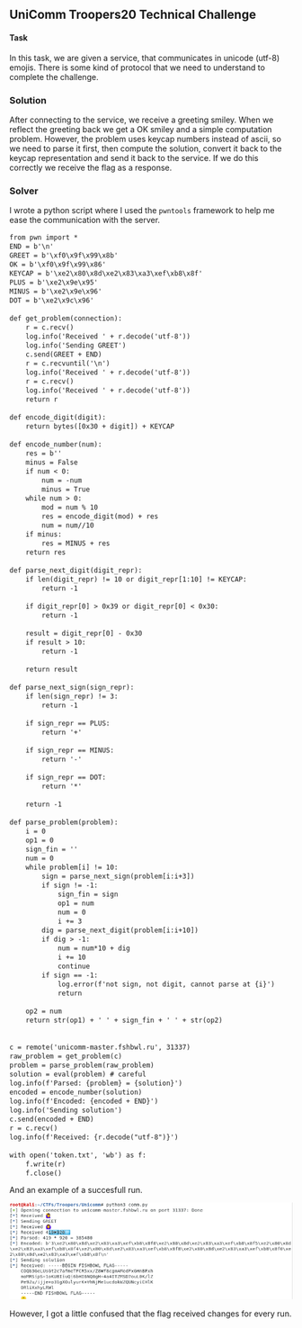 ## UniComm Troopers20 Technical Challenge 

#### Task

In this task, we are given a service, that communicates in unicode (utf-8) emojis. There is some kind of protocol that we need to understand to complete the challenge.

### Solution

After connecting to the service, we receive a greeting smiley. When we reflect the greeting back we get a OK smiley and a simple computation problem. However, the problem uses keycap numbers instead of ascii, so we need to parse it first, then compute the solution, convert it back to the keycap representation and send it back to the service. If we do this correctly we receive the flag as a response.

### Solver

I wrote a python script where I used the `pwntools` framework to help me ease the communication with the server.

```python3
from pwn import *
END = b'\n'
GREET = b'\xf0\x9f\x99\x8b'
OK = b'\xf0\x9f\x99\x86'
KEYCAP = b'\xe2\x80\x8d\xe2\x83\xa3\xef\xb8\x8f'
PLUS = b'\xe2\x9e\x95'
MINUS = b'\xe2\x9e\x96' 
DOT = b'\xe2\x9c\x96'

def get_problem(connection):
    r = c.recv()
    log.info('Received ' + r.decode('utf-8'))
    log.info('Sending GREET')
    c.send(GREET + END)
    r = c.recvuntil('\n')
    log.info('Received ' + r.decode('utf-8'))
    r = c.recv()
    log.info('Received ' + r.decode('utf-8'))
    return r 

def encode_digit(digit):
    return bytes([0x30 + digit]) + KEYCAP

def encode_number(num):
    res = b''
    minus = False
    if num < 0:
        num = -num
        minus = True
    while num > 0:
        mod = num % 10
        res = encode_digit(mod) + res
        num = num//10
    if minus:
        res = MINUS + res
    return res

def parse_next_digit(digit_repr):
    if len(digit_repr) != 10 or digit_repr[1:10] != KEYCAP:
        return -1
    
    if digit_repr[0] > 0x39 or digit_repr[0] < 0x30:
        return -1

    result = digit_repr[0] - 0x30
    if result > 10:
        return -1

    return result

def parse_next_sign(sign_repr):
    if len(sign_repr) != 3:
        return -1
    
    if sign_repr == PLUS:
        return '+'

    if sign_repr == MINUS:
        return '-'

    if sign_repr == DOT:
        return '*'

    return -1

def parse_problem(problem):
    i = 0
    op1 = 0
    sign_fin = ''
    num = 0
    while problem[i] != 10:
        sign = parse_next_sign(problem[i:i+3])
        if sign != -1:
            sign_fin = sign
            op1 = num
            num = 0
            i += 3
        dig = parse_next_digit(problem[i:i+10])
        if dig > -1:
            num = num*10 + dig
            i += 10
            continue
        if sign == -1:
            log.error(f'not sign, not digit, cannot parse at {i}')
            return

    op2 = num
    return str(op1) + ' ' + sign_fin + ' ' + str(op2)

        
c = remote('unicomm-master.fshbwl.ru', 31337)
raw_problem = get_problem(c)
problem = parse_problem(raw_problem)
solution = eval(problem) # careful
log.info(f'Parsed: {problem} = {solution}')
encoded = encode_number(solution)
log.info(f'Encoded: {encoded + END}')
log.info('Sending solution')
c.send(encoded + END)
r = c.recv()
log.info(f'Received: {r.decode("utf-8")}')

with open('token.txt', 'wb') as f:
    f.write(r)
    f.close()

```

And an example of a succesfull run.

![win](img/solved.png)

However, I got a little confused that the flag received changes for every run.